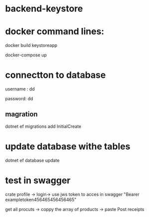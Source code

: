 # backend-keystore

# docker command lines:
 docker build keystoreapp
 
 docker-compose up

# connectton to database
username : dd 

password: dd

## magration 
dotnet ef migrations add InitialCreate

# update database withe tables 
dotnet ef database update


# test in swagger
crate profile -> login-> use jws token to acces in swagger "Bearer exampletoken456465456456465"

get all procuts -> coppy the array of products  -> paste Post receipts 
